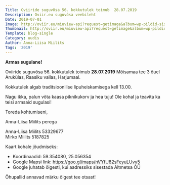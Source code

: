 ```yaml
---
Title: Oviiride suguvõsa 56. kokkutulek toimub  28.07.2019
Description: Oviir.eu suguvõsa veebileht
Date: 2019-07-01
Image: http://oviir.eu/miuview-api?request=getimage&album=wp-pildid-sisusse&item=o-logo-white.png&size=800&mode=longest
Thumbnail: http://oviir.eu/miuview-api?request=getimage&album=wp-pildid-sisusse&item=o-logo-white.png&size=800&mode=square
Template: blog-single
Category: uudis
Author: Anna-Liisa Miilits
Tags: '2019'
---
```


<strong>Armas sugulane!</strong>

Oviiride suguvõsa 56. kokkutulek toimub
<strong>28.07.2019</strong>
Mõisamaa tee 3 õuel Arukülas, Raasiku vallas, Harjumaal.

Kokkutulek algab traditsioonilise lipuheiskamisega kell 13.00.

Nagu ikka, palun võta kaasa piknikukorv ja hea tuju!
Ole kohal ja teavita ka teisi armsaid sugulasi!

Toreda kohtumiseni,

Anna-Liisa Miilits perega

Anna-Liisa Miilits 53329677  
Mirko Miilits 5187825


Kaart kohale jõudmiseks:
<img src="http://oviir.eu/materjalid/2019/07/kokkutulek56_kaart.jpg" alt="" class="img-fluid" />

* Koordinaadid: 59.354080, 25.056354
* Google Mapsi link: https://goo.gl/maps/nVYfU82sFeyuLUvy5
* Google juhatab õigesti, kui aadressiks sisestada Altmetsa OÜ

Õhupallid annavad märku õigest tee otsast!
